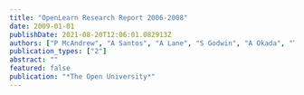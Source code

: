 ```yaml
---
title: "OpenLearn Research Report 2006-2008"
date: 2009-01-01
publishDate: 2021-08-20T12:06:01.082913Z
authors: ["P McAndrew", "A Santos", "A Lane", "S Godwin", "A Okada", "T Wilson", "T Connolly", " ..."]
publication_types: ["2"]
abstract: ""
featured: false
publication: "*The Open University*"
---
```


